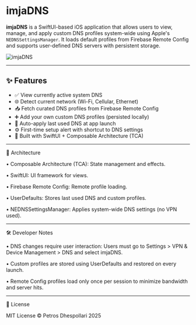 # imjaDNS

**imjaDNS** is a SwiftUI-based iOS application that allows users to view, manage, and apply custom DNS profiles system-wide using Apple's `NEDNSSettingsManager`. It loads default profiles from Firebase Remote Config and supports user-defined DNS servers with persistent storage.

![imjaDNS](https://github.com/user-attachments/assets/70d0a3c0-2f5d-4232-9735-47e852246f6c)

---

## ✨ Features

- ✅ View currently active system DNS
- 🌐 Detect current network (Wi-Fi, Cellular, Ethernet)
- 📥 Fetch curated DNS profiles from Firebase Remote Config
- ➕ Add your own custom DNS profiles (persisted locally)
- 🔁 Auto-apply last used DNS at app launch
- ⚙️ First-time setup alert with shortcut to DNS settings
- 🧩 Built with SwiftUI + Composable Architecture (TCA)

---

🧠 Architecture
	
•	Composable Architecture (TCA): State management and effects.
	
•	SwiftUI: UI framework for views.
	
•	Firebase Remote Config: Remote profile loading.
	
•	UserDefaults: Stores last used DNS and custom profiles.
	
•	NEDNSSettingsManager: Applies system-wide DNS settings (no VPN used).

---

🛠 Developer Notes
	
•	DNS changes require user interaction: Users must go to Settings > VPN & Device Management > DNS and select imjaDNS.
	
•	Custom profiles are stored using UserDefaults and restored on every launch.
	
•	Remote Config profiles load only once per session to minimize bandwidth and server hits.

---

📄 License

MIT License © Petros Dhespollari 2025

